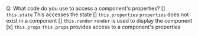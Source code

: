Q: What code do you use to access a component's properties?
[] `this.state`
  This accesses the state
[] `this.properties`
  `properties` does not exist in a component
[] `this.render`
  `render` is used to display the component
[x] `this.props`
  `this.props` provides access to a component's properties